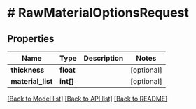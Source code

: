 # # RawMaterialOptionsRequest

## Properties

Name | Type | Description | Notes
------------ | ------------- | ------------- | -------------
**thickness** | **float** |  | [optional]
**material_list** | **int[]** |  | [optional]

[[Back to Model list]](../../README.md#models) [[Back to API list]](../../README.md#endpoints) [[Back to README]](../../README.md)
